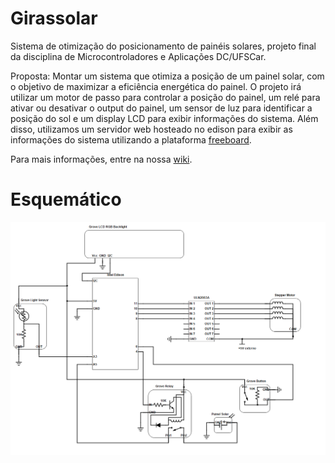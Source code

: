 # Girassolar
Sistema de otimização do posicionamento de painéis solares, projeto final da disciplina de Microcontroladores e Aplicações DC/UFSCar.

Proposta: Montar um sistema que otimiza a posição de um painel solar, com o objetivo de maximizar a eficiência energética do painel. O projeto irá utilizar um motor de passo para controlar a posição do painel, um relé para ativar ou desativar o output do painel, um sensor de luz para identificar a posição do sol e um display LCD para exibir informações do sistema. Além disso, utilizamos um servidor web hosteado no edison para exibir as informações do sistema utilizando a plataforma [freeboard](http://www.freeboard.io).

Para mais informações, entre na nossa [wiki](https://github.com/matheusvervloet/girassolar/wiki).

# Esquemático
![Alt text](/esquematico.png?raw=true)
